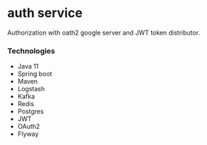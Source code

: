 # auth service

Authorization with oath2 google server and JWT token distributor.

### Technologies

- Java 11
- Spring boot
- Maven
- Logstash
- Kafka
- Redis
- Postgres
- JWT
- OAuth2
- Flyway